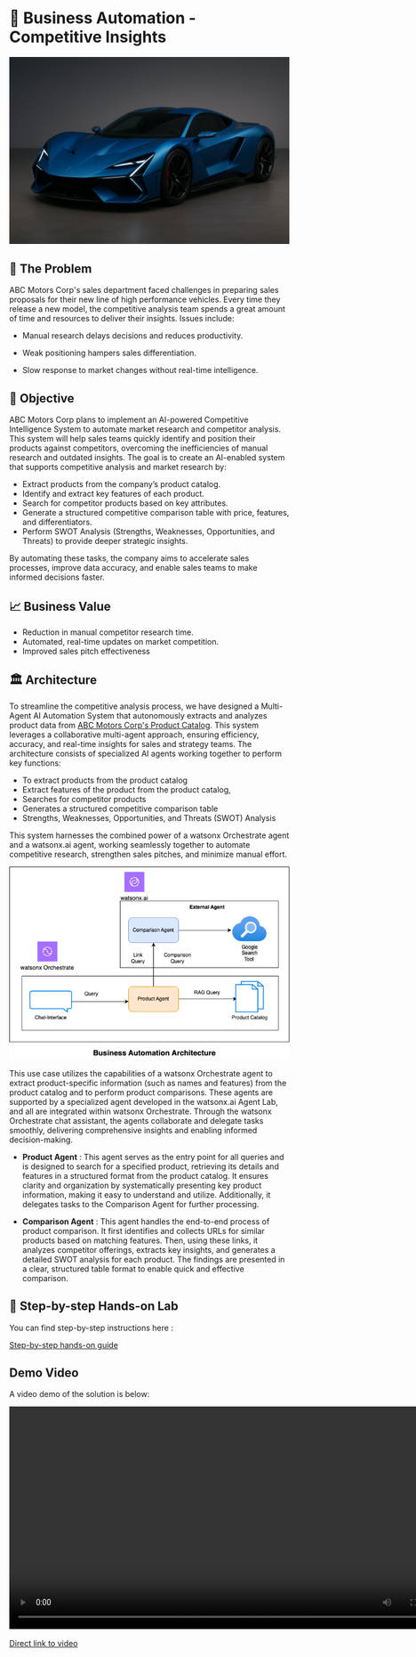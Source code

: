  # 🥇 Business Automation - Competitive Insights

![image](assets/hypercar3.png)


## 🤔 The Problem

ABC Motors Corp's sales department faced challenges in preparing sales proposals for their new line of high performance vehicles. Every time they release a new model, the competitive analysis team spends a great amount of time and resources to deliver their insights. Issues include: 

- Manual research delays decisions and reduces productivity.

- Weak positioning hampers sales differentiation.

- Slow response to market changes without real-time intelligence.

## 🎯 Objective

ABC Motors Corp plans to implement an AI-powered Competitive Intelligence System to automate market research and competitor analysis. This system will help sales teams quickly identify and position their products against competitors, overcoming the inefficiencies of manual research and outdated insights. The goal is to create an AI-enabled system that supports competitive analysis and market research by:

* Extract products from the company’s product catalog.
* Identify and extract key features of each product.
* Search for competitor products based on key attributes.
* Generate a structured competitive comparison table with price, features, and differentiators.
* Perform SWOT Analysis (Strengths, Weaknesses, Opportunities, and Threats) to provide deeper strategic insights.

By automating these tasks, the company aims to accelerate sales processes, improve data accuracy, and enable sales teams to make informed decisions faster.

## 📈 Business Value

* Reduction in manual competitor research time.
* Automated, real-time updates on market competition.
* Improved sales pitch effectiveness

## 🏛 Architecture

To streamline the competitive analysis process, we have designed a Multi-Agent AI Automation System that autonomously extracts and analyzes product data from [ABC Motors Corp's Product Catalog](assets/ABC_Motor_Product_Catalog.pdf). This system leverages a collaborative multi-agent approach, ensuring efficiency, accuracy, and real-time insights for sales and strategy teams. The architecture consists of specialized AI agents working together to perform key functions:
  * To extract products from the product catalog
  * Extract features of the product from the product catalog,
  * Searches for competitor products
  * Generates a structured competitive comparison table
  * Strengths, Weaknesses, Opportunities, and Threats (SWOT) Analysis

This system harnesses the combined power of  a watsonx Orchestrate agent and a watsonx.ai agent, working seamlessly together to automate competitive research, strengthen sales pitches, and minimize manual effort.

<img width="900" alt="image" src="assets/Business_Automation_Architecture.png">

This use case utilizes the capabilities of a watsonx Orchestrate agent to extract product-specific information (such as names and features) from the product catalog and to perform product comparisons. These agents are supported by a specialized agent developed in the watsonx.ai Agent Lab, and all are integrated within watsonx Orchestrate. Through the watsonx Orchestrate chat assistant, the agents collaborate and delegate tasks smoothly, delivering comprehensive insights and enabling informed decision-making.

  * **Product Agent** : This agent serves as the entry point for all queries and is designed to search for a specified product, retrieving its details and features in a structured format from the product catalog. It ensures clarity and organization by systematically presenting key product information, making it easy to understand and utilize. Additionally, it delegates tasks to the Comparison Agent for further processing.

  * **Comparison Agent** : This agent handles the end-to-end process of product comparison. It first identifies and collects URLs for similar products based on matching features. Then, using these links, it analyzes competitor offerings, extracts key insights, and generates a detailed SWOT analysis for each product. The findings are presented in a clear, structured table format to enable quick and effective comparison.

## 📝 Step-by-step Hands-on Lab
You can find step-by-step instructions here :

[Step-by-step hands-on guide](./hands-on-lab-buisness-automation.md)

## Demo Video
A video demo of the solution is below:

<video width="800" controls>
  <source src="./video/solution.mov" type="video/mp4">
  Your browser does not support the video tag.
</video>

[Direct link to video](https://raw.githubusercontent.com/gsm007-data/ai-bootcamp-turkey/tr_gsm/usecases/business-automation/video/solution.mov)
